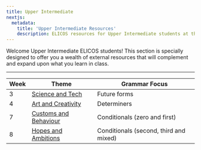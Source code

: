 ```yaml
---
title: Upper Intermediate
nextjs:
  metadata:
    title: 'Upper Intermediate Resources'
    description: ELICOS resources for Upper Intermediate students at the CEFR B1 or B2 levels.
---
```


Welcome Upper Intermediate ELICOS students! This section is specially designed to offer you a wealth of external resources that will complement and expand upon what you learn in class.

---

<!--

| 1    | [Relationships](/upper/week01)          | Present tenses                |
| 2    | [Storytelling](/upper/week02)           | Past tenses                   |
| 5    | [Development](/upper/week05)           | Gerunds and infinitives       |
| 6    | [Alternative Travel](/upper/week06)     | Negatives and questions       |
| 9    | [The News](/upper/week09)               | Reported speech               |
| 10   | [Talented People](/upper/week10)        | Relative clauses              |
| 11   | [Knowledge and Learning](/upper/week11) | Modals                        |
| 12   | [Money](/upper/week12)                  | Adverbs                       |

 -->

| Week | Theme                                  | Grammar Focus                          |
| ---- | -------------------------------------- | -------------------------------------- |
| 3    | [Science and Tech](/upper/week03)      | Future forms                           |
| 4    | [Art and Creativity](/upper/week04)    | Determiners                            |
| 7    | [Customs and Behaviour](/upper/week07) | Conditionals (zero and first)          |
| 8    | [Hopes and Ambitions](/upper/week08)   | Conditionals (second, third and mixed) |
